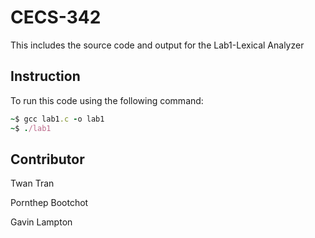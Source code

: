 # CECS-342

This includes the source code and output for the Lab1-Lexical Analyzer

## Instruction

To run this code using the following command:

```ruby
~$ gcc lab1.c -o lab1
~$ ./lab1
```

## Contributor

Twan Tran

Pornthep Bootchot

Gavin Lampton
